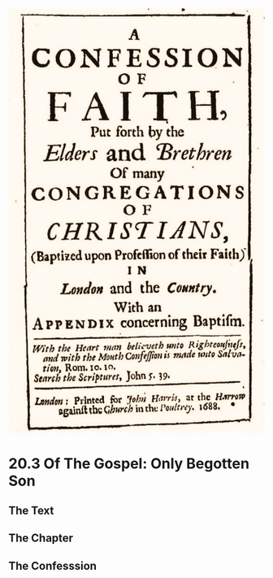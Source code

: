 <img class="intro-right" src="art-1689.png">

# 20.3 Of The Gospel: Only Begotten Son

## The Text

## The Chapter

## The Confesssion


